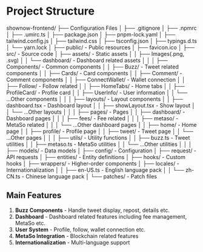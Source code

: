 # Project Structure

shownow-frontend/
├── Configuration Files
│   ├── .gitignore
│   ├── .npmrc
│   ├── .umirc.ts
│   ├── package.json
│   ├── pnpm-lock.yaml
│   ├── tailwind.config.js
│   ├── tailwind.css
│   ├── tsconfig.json
│   ├── typings.d.ts
│   └── yarn.lock
│
├── public/ - Public resources
│   ├── favicon.ico
│
├── src/ - Source code
│   ├── assets/ - Static assets
│   │   ├── Images(.png, .svg)
│   │   └── dashboard/ - Dashboard related assets
│   │
│   ├── Components/ - Common components
│   │   ├── Buzz/ - Tweet related components
│   │   ├── Cards/ - Card components
│   │   ├── Comment/ - Comment components
│   │   ├── ConnectWallet/ - Wallet connection
│   │   ├── Follow/ - Follow related
│   │   ├── HomeTabs/ - Home tabs
│   │   ├── ProfileCard/ - Profile card
│   │   ├── UserInfo/ - User information
│   │   └── ...Other components
│   │
│   ├── layouts/ - Layout components
│   │   ├── dashboard.tsx - Dashboard layout
│   │   ├── showLayout.tsx - Show layout
│   │   └── ...Other layouts
│   │
│   ├── pages/ - Pages
│   │   ├── dashboard/ - Dashboard pages
│   │   │   ├── fees/ - Fee related
│   │   │   ├── metaso/ - MetaSo related
│   │   │   └── ...Other dashboard pages
│   │   ├── home/ - Home page
│   │   ├── profile/ - Profile page
│   │   ├── tweet/ - Tweet page
│   │   └── ...Other pages
│   │
│   ├── utils/ - Utility functions
│   │   ├── buzz.ts - Tweet utilities
│   │   ├── metaso.ts - MetaSo utilities
│   │   └── ...Other utilities
│   │
│   ├── models/ - Data models
│   ├── config/ - Configuration
│   ├── request/ - API requests
│   ├── entities/ - Entity definitions
│   ├── hooks/ - Custom hooks
│   ├── wrappers/ - Higher-order components
│   ├── locales/ - Internationalization
│   │   ├── en-US.ts - English language pack
│   │   └── zh-CN.ts - Chinese language pack
│
└── patches/ - Patch files

## Main Features

1. **Buzz Components** - Handle tweet display, repost, details etc.
2. **Dashboard** - Dashboard related features including fee management, MetaSo etc.
3. **User System** - Profile, follow, wallet connection etc.
4. **MetaSo Integration** - Blockchain related features
5. **Internationalization** - Multi-language support
